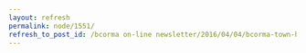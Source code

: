 ```yaml
---
layout: refresh
permalink: node/1551/
refresh_to_post_id: /bcorma on-line newsletter/2016/04/04/bcorma-town-hall-april-23rd-tell-us-what-is-important-to-you-as-a-dirt-biker
---
```

